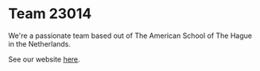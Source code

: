 # Team 23014

We're a passionate team based out of The American School of The Hague in the Netherlands.

See our website [here](https://team23014.org).

